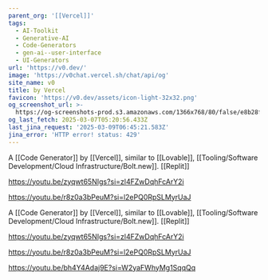 ```yaml
---
parent_org: '[[Vercel]]'
tags:
  - AI-Toolkit
  - Generative-AI
  - Code-Generators
  - gen-ai--user-interface
  - UI-Generators
url: 'https://v0.dev/'
image: 'https://v0chat.vercel.sh/chat/api/og'
site_name: v0
title: by Vercel
favicon: 'https://v0.dev/assets/icon-light-32x32.png'
og_screenshot_url: >-
  https://og-screenshots-prod.s3.amazonaws.com/1366x768/80/false/e8b28fd1c0bb081b099215792cca40b6de05d4436d5266ce75882a84d92ed1e5.jpeg
og_last_fetch: 2025-03-07T05:20:56.433Z
last_jina_request: '2025-03-09T06:45:21.583Z'
jina_error: 'HTTP error! status: 429'
---
```

A [[Code Generator]] by [[Vercel]], similar to [[Lovable]], [[Tooling/Software Development/Cloud Infrastructure/Bolt.new]]. [[Replit]]

https://youtu.be/zyqwt65NIgs?si=zl4FZwDqhFcArY2i

https://youtu.be/r8z0a3bPeuM?si=l2ePQ0RpSLMyrUaJ

A [[Code Generator]] by [[Vercel]], similar to [[Lovable]], [[Tooling/Software Development/Cloud Infrastructure/Bolt.new]]. [[Replit]]

https://youtu.be/zyqwt65NIgs?si=zl4FZwDqhFcArY2i

https://youtu.be/r8z0a3bPeuM?si=l2ePQ0RpSLMyrUaJ

https://youtu.be/bh4Y4Adaj9E?si=W2yaFWhyMg1SqqQq
